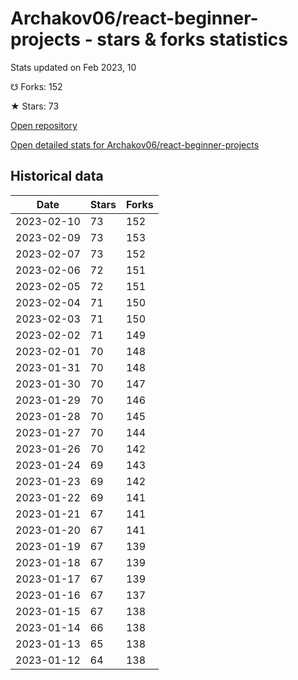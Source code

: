 # Archakov06/react-beginner-projects - stars & forks statistics

Stats updated on Feb 2023, 10

☋ Forks: 152

★ Stars: 73

[Open repository](https://github.com/Archakov06/react-beginner-projects)

[Open detailed stats for Archakov06/react-beginner-projects](https://reviewgithub.com/rep/Archakov06/react-beginner-projects)

## Historical data
| Date | Stars | Forks |
|------|-------|-------|
| 2023-02-10 | 73 | 152 | 
| 2023-02-09 | 73 | 153 | 
| 2023-02-07 | 73 | 152 | 
| 2023-02-06 | 72 | 151 | 
| 2023-02-05 | 72 | 151 | 
| 2023-02-04 | 71 | 150 | 
| 2023-02-03 | 71 | 150 | 
| 2023-02-02 | 71 | 149 | 
| 2023-02-01 | 70 | 148 | 
| 2023-01-31 | 70 | 148 | 
| 2023-01-30 | 70 | 147 | 
| 2023-01-29 | 70 | 146 | 
| 2023-01-28 | 70 | 145 | 
| 2023-01-27 | 70 | 144 | 
| 2023-01-26 | 70 | 142 | 
| 2023-01-24 | 69 | 143 | 
| 2023-01-23 | 69 | 142 | 
| 2023-01-22 | 69 | 141 | 
| 2023-01-21 | 67 | 141 | 
| 2023-01-20 | 67 | 141 | 
| 2023-01-19 | 67 | 139 | 
| 2023-01-18 | 67 | 139 | 
| 2023-01-17 | 67 | 139 | 
| 2023-01-16 | 67 | 137 | 
| 2023-01-15 | 67 | 138 | 
| 2023-01-14 | 66 | 138 | 
| 2023-01-13 | 65 | 138 | 
| 2023-01-12 | 64 | 138 | 

